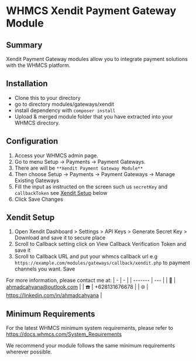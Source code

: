 # WHMCS Xendit Payment Gateway Module #

## Summary ##

Xendit Payment Gateway modules allow you to integrate payment solutions with the WHMCS
platform.

## Installation ##
- Clone this to your directory
- go to directory modules/gateways/xendit
- install dependency with `composer install`
- Upload & merged module folder that you have extracted into your WHMCS directory.

## Configuration ##
1. Access your WHMCS admin page.
2. Go to menu Setup -> Payments -> Payment Gateways.
3. There are will be `**Xendit Payment Gateway Module**`
4. Then choose Setup -> Payments -> Payment Gateways -> Manage Existing Gateways
5. Fill the input as instructed on the screen such us `secretKey` and `callbackToken` see [Xendit Setup](#xendit-setup) below
6. Click Save Changes

## Xendit Setup ##
1. Open Xendit Dashboard > Settings > API Keys > Generate Secret Key > Download and save it to secure place
2. Scroll to Callback setting click on View Callback Verification Token and save it
3. Scroll to Callback URL and put your whmcs callback url e.g ``https://example.com/modules/gateways/callback/xendit.php`` to payment channels you want. Save  

For more information, please contact me at:
| - | -  |
| ------- | --- |
| :e-mail: | ahmadcahyana@outlook.com |
| :phone: | +628131676678 |
| :globe_with_meridians: | https://linkedin.com/in/ahmadcahyana |

## Minimum Requirements ##

For the latest WHMCS minimum system requirements, please refer to
https://docs.whmcs.com/System_Requirements

We recommend your module follows the same minimum requirements wherever
possible.
